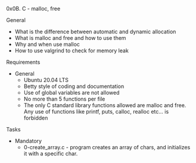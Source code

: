 0x0B. C - malloc, free

General
- What is the difference between automatic and dynamic allocation
- What is malloc and free and how to use them
- Why and when use malloc
- How to use valgrind to check for memory leak

Requirements
- General
	-  Ubuntu 20.04 LTS 
	- Betty style of coding and documentation
	- Use of global variables are not allowed
	- No more than 5 functions per file
	- The only C standard library functions allowed are malloc and free. Any use of functions like printf, puts, calloc, realloc etc… is forbidden

Tasks
- Mandatory
	- 0-create_array.c - program creates an array of chars, and initializes it with a specific char.
